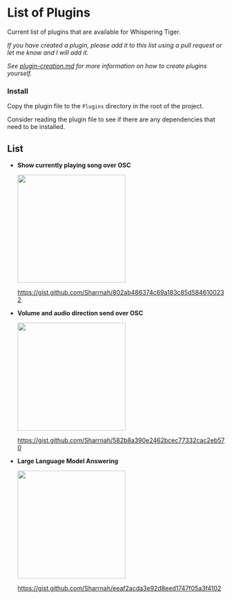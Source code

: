 # List of Plugins

Current list of plugins that are available for Whispering Tiger.

_If you have created a plugin, please add it to this list using a pull request or let me know and I will add it._

_See [plugin-creation.md](plugin-creation.md) for more information on how to create plugins yourself._

### Install
Copy the plugin file to the `Plugins` directory in the root of the project.

Consider reading the plugin file to see if there are any dependencies that need to be installed.

## List
- **Show currently playing song over OSC**

  <img src=https://user-images.githubusercontent.com/55756126/223178202-ef31fb96-6fa8-4427-9f5e-b4dd587f07ab.png width=250>
  
  https://gist.github.com/Sharrnah/802ab486374c69a183c85d5846100232


- **Volume and audio direction send over OSC**

  <img src=https://user-images.githubusercontent.com/55756126/228648156-56de7f87-476a-4569-866a-8b8591b2549e.gif width=250>

  https://gist.github.com/Sharrnah/582b8a390e2462bcec77332cac2eb570


- **Large Language Model Answering**

  <img src=https://user-images.githubusercontent.com/55756126/225940740-f5e44911-9836-4b26-ab6e-a32676ddd27e.png width=250>

  https://gist.github.com/Sharrnah/eeaf2acda3e92d8eed1747f05a3f4102

